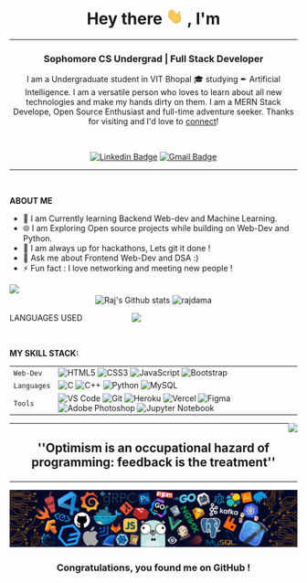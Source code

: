 <h1 align="center">  Hey there <img src="./assets/wave.gif" width="30px"> , I'm </h1>
<!-- <p align="center"><img  src="./assets/name.svg"></p> -->

---

<h3 align="center"><b>Sophomore CS Undergrad | Full Stack Developer</b> </h3>
<p align="center">
<p align='center'>I am a Undergraduate student in VIT Bhopal &#127891; studying &#10002; Artificial Intelligence.
I am a versatile person who loves to learn about all new technologies and make my hands dirty on them. I am a MERN Stack Develope, Open Source Enthusiast and full-time adventure seeker. Thanks for visiting and I'd love to <a href='https://www.linkedin.com/in/aryankashyap/'>connect</a>!</p>

<br>
<p align='center'>
<a href="https://www.linkedin.com/in/raj-dama-79a8ab209/"><img src="https://img.shields.io/badge/-rajdama-blue?style=flat&logo=Linkedin&logoColor=white&link=https://www.linkedin.com/in/raj-dama-79a8ab209" alt='Linkedin Badge'></a>
<a href="mailto:rajdama1729@gmail.com"><img src="https://img.shields.io/badge/-rajdama-c14438?style=flat&logo=Gmail&logoColor=white&link=mailto:rajdama1729@gmail.com" alt='Gmail Badge'></a>
</p>

<hr>
<br>

**ABOUT ME**

- 👋 I am Currently learning Backend Web-dev and Machine Learning.
- 🌐 I am Exploring Open source projects while building on Web-Dev and Python.
- 💭 I am always up for hackathons, Lets git it done !
- 💬 Ask me about Frontend Web-Dev and DSA :)
- ⚡ Fun fact : I love networking and meeting new people !

<div>
<img src="https://activity-graph.herokuapp.com/graph?username=rajdama&theme=radical&bg_color=00000000&point=00000000&line=ff3333&hide_border=true&custom_title=Keep+Exploring,+Learning+and+Contributing+away...&color=CACACA&area=true&area_color=ff3333">
</div>
<div align="center">
<img width="370px" src="https://github-readme-stats.vercel.app/api?username=rajdama&show_icons=true&theme=radical&count_private=true&hide_border=true&title_color=ff3333&icon_color=ff3333&bg_color=0D111700&text_color=CACACA&custom_title=Raj's+Github Stats" alt="Raj's Github stats" />
<img width="370px" src="https://github-readme-streak-stats.herokuapp.com?user=rajdama&theme=dark&hide_border=true&date_format=j%20M%5B%20Y%5D&background=0D111700&ring=FF3333&fire=FFFFFF&currStreakLabel=FF3333&sideLabels=FF3333&dates=CACACA" alt="rajdama" />
</div>

LANGUAGES USED
<span><img align="right" src="https://github-readme-stats.vercel.app/api/top-langs/?username=aryankashyap7&theme=radical&title_color=F16707&hide_border=true&bg_color=202020" width="290px" data-canonical-></span>  

<br>

**MY SKILL STACK:**

|             |                                                                                                                                                                                                                                                                                                                                                                                                                                                                                                                                                                                                                                                                                                                                                                                                                        |
| ----------- | ---------------------------------------------------------------------------------------------------------------------------------------------------------------------------------------------------------------------------------------------------------------------------------------------------------------------------------------------------------------------------------------------------------------------------------------------------------------------------------------------------------------------------------------------------------------------------------------------------------------------------------------------------------------------------------------------------------------------------------------------------------------------------------------------------------------------- |
| `Web-Dev`   | ![HTML5](https://img.shields.io/badge/-HTML5-CC2400?style=for-the-badge&logo=html5&logoColor=white) ![CSS3](https://img.shields.io/badge/-CSS3-E24800?style=for-the-badge&logo=css3) ![JavaScript](https://img.shields.io/badge/-JavaScript-FE7601?style=for-the-badge&logo=javascript) ![Bootstrap](https://img.shields.io/badge/bootstrap-FE9A00?style=for-the-badge&logo=bootstrap&logoColor=white)                                                                                                                                                                                                                                                                                                                                                                                                                 |
| `Languages` | ![C](https://img.shields.io/badge/-C-034D9A?style=for-the-badge&logo=c) ![C++](https://img.shields.io/badge/-C++-034D9A?style=for-the-badge&logo=c%2B%2B) ![Python](https://img.shields.io/badge/-Python-1F65AC?style=for-the-badge&logo=Python&logoColor=white) ![MySQL](https://img.shields.io/badge/-MySQL-307BBD?style=for-the-badge&logo=mysql&logoColor=white)                                                                                                                                                                                                                                                                                                                                                                                                                                                   |
| `Tools`     | ![VS Code](https://img.shields.io/badge/Visual_Studio_Code-5D1A60?style=for-the-badge&logo=visual%20studio%20code&logoColor=white) ![Git](https://img.shields.io/badge/Git-682181?style=for-the-badge&logo=git&logoColor=white) ![Heroku](https://img.shields.io/badge/Heroku-AA2690?style=for-the-badge&logo=heroku&logoColor=white) ![Vercel](https://img.shields.io/badge/vercel-AA42F1.svg?style=for-the-badge&logo=vercel&logoColor=white) ![Figma](https://img.shields.io/badge/figma-%23F24E1E.svg?style=for-the-badge&logo=figma&logoColor=white) ![Adobe Photoshop](https://img.shields.io/badge/adobephotoshop-%23FF9A00.svg?style=for-the-badge&logo=adobephotoshop&logoColor=white) ![Jupyter Notebook](https://img.shields.io/badge/Jupyter-F37626.svg?&style=for-the-badge&logo=Jupyter&logoColor=white) |

<img align="right" src="https://komarev.com/ghpvc/?username=your-github-aryankashyap7&style=flat-square&color=232323">
<hr>

## <p align=center><B> ''Optimism is an occupational hazard of programming: feedback is the treatment''</B></p>

---

<img src="./assets/footer [halfrost].png">

### <p align="center"> Congratulations, you found me on GitHub ! </p>

